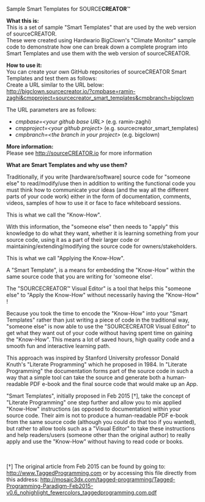 Sample Smart Templates for SOURCE**CREATOR**™

**What this is:**
<br/>This is a set of sample "Smart Templates" that are used by the web version of sourceCREATOR.
<br/>These were created using Hardwario BigClown's "Climate Monitor" sample code to demonstrate how one can break down a complete program into Smart Templates and use them with the web version of sourceCREATOR.

**How to use it:**
<br/>You can create your own GitHub repositories of sourceCREATOR Smart Templates and test them as follows:
<br/>Create a URL similar to the URL below:
<br/>http://bigclown.sourcecreator.io/?cmpbase=ramin-zaghi&cmpproject=sourcecreator_smart_templates&cmpbranch=bigclown

The URL parameters are as follows:
+ *cmpbase=\<your github base URL\>* (e.g. ramin-zaghi)
+ *cmpproject=\<your github project\>* (e.g. sourcecreator_smart_templates)
+ *cmpbranch=\<the branch in your project\>* (e.g. bigclown)

**More information:**
<br/>Please see http://sourceCREATOR.io for more information



**What are Smart Templates and why use them?**

Traditionally, if you write \[hardware/software\] source code for "someone else" to read/modify/use then in addition to writing the functional code you must think how to communicate your ideas (and the way all the different parts of your code work) either in the form of documentation, comments, videos, samples of how to use it or face to face whiteboard sessions.

This is what we call the "Know-How".

With this information, the "someone else" then needs to "apply" this knowledge to do what they want, whether it is learning something from your source code, using it as a part of their larger code or maintaining/extending/modifying the source code for owners/stakeholders.

This is what we call "Applying the Know-How".

A "Smart Template", is a means for embedding the "Know-How" within the same source code that you are writing for 'someone else'.

The "SOURCECREATOR™ Visual Editor" is a tool that helps this "someone else" to "Apply the Know-How" without necessarily having the "Know-How" !

Because you took the time to encode the "Know-How" into your "Smart Templates" rather than just writing a piece of code in the traditional way, "someone else" is now able to use the "SOURCECREATOR Visual Editor" to get  what they want out of your code without having spent time on gaining the "Know-How". This means a lot of saved hours, high quality code and a smooth fun and interactive learning path.

This approach was inspired by Stanford University professor Donald Knuth's "Literate Programming" which he proposed in 1984. In "Literate Programming" the documentation forms part of the source code in such a way that a simple tool can take the source and generate both a human-readable PDF e-book and the final source code that would make up an App.

"Smart Templates", initially proposed in Feb 2015 \[†\], take the concept of "Literate Programming" one step further and allow you to mix applied "Know-How" instructions (as opposed to documentation) within your source code. Their aim is not to produce a human-readable PDF e-book from the same source code (although you could do that too if you wanted), but rather to allow tools such as a "Visual Editor" to take these instructions and help readers/users (someone other than the original author) to really apply and use the "Know-How" without having to read code or books.


<br/><br/>
\[†\] The original article from Feb 2015 can be found by going to:
http://www.TaggedProgramming.com
or by accessing this file directly from this address:
http://mosaic3dx.com/tagged-programming/Tagged-Programming-Paradigm-Feb2015-v0.6_nohighlight_fewercolors_taggedprogramming.com.pdf


